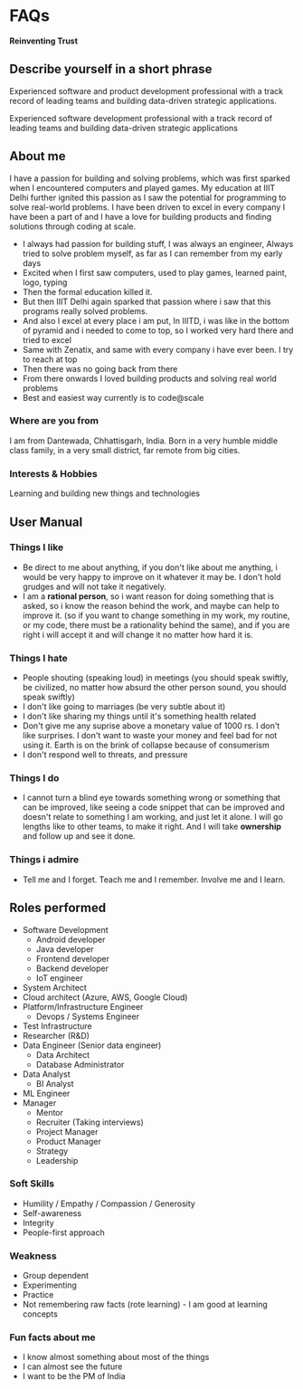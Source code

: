 # FAQs

**Reinventing Trust**

## Describe yourself in a short phrase

Experienced software and product development professional with a track record of leading teams and building data-driven strategic applications.

Experienced software development professional with a track record of leading teams and building data-driven strategic applications

## About me

I have a passion for building and solving problems, which was first sparked when I encountered computers and played games. My education at IIIT Delhi further ignited this passion as I saw the potential for programming to solve real-world problems. I have been driven to excel in every company I have been a part of and I have a love for building products and finding solutions through coding at scale.

- I always had passion for building stuff, I was always an engineer, Always tried to solve problem myself, as far as I can remember from my early days
- Excited when I first saw computers, used to play games, learned paint, logo, typing
- Then the formal education killed it.
- But then IIIT Delhi again sparked that passion where i saw that this programs really solved problems.
- And also I excel at every place i am put, In IIITD, i was like in the bottom of pyramid and i needed to come to top, so I worked very hard there and tried to excel
- Same with Zenatix, and same with every company i have ever been. I try to reach at top
- Then there was no going back from there
- From there onwards I loved building products and solving real world problems
- Best and easiest way currently is to code@scale

### Where are you from

I am from Dantewada, Chhattisgarh, India. Born in a very humble middle class family, in a very small district, far remote from big cities.

### Interests & Hobbies

Learning and building new things and technologies

## User Manual

### Things I like

- Be direct to me about anything, if you don't like about me anything, i would be very happy to improve on it whatever it may be. I don't hold grudges and will not take it negatively.
- I am a **rational person**, so i want reason for doing something that is asked, so i know the reason behind the work, and maybe can help to improve it. (so if you want to change something in my work, my routine, or my code, there must be a rationality behind the same), and if you are right i will accept it and will change it no matter how hard it is.

### Things I hate

- People shouting (speaking loud) in meetings (you should speak swiftly, be civilized, no matter how absurd the other person sound, you should speak swiftly)
- I don't like going to marriages (be very subtle about it)
- I don't like sharing my things until it's something health related
- Don't give me any suprise above a monetary value of 1000 rs. I don't like surprises. I don't want to waste your money and feel bad for not using it. Earth is on the brink of collapse because of consumerism
- I don't respond well to threats, and pressure

### Things I do

- I cannot turn a blind eye towards something wrong or something that can be improved, like seeing a code snippet that can be improved and doesn't relate to something I am working, and just let it alone. I will go lengths like to other teams, to make it right. And I will take **ownership** and follow up and see it done.

### Things i admire

- Tell me and I forget. Teach me and I remember. Involve me and I learn.

## Roles performed

- Software Development
  - Android developer
  - Java developer
  - Frontend developer
  - Backend developer
  - IoT engineer
- System Architect
- Cloud architect (Azure, AWS, Google Cloud)
- Platform/Infrastructure Engineer
  - Devops / Systems Engineer
- Test Infrastructure
- Researcher (R&D)
- Data Engineer (Senior data engineer)
  - Data Architect
  - Database Administrator
- Data Analyst
  - BI Analyst
- ML Engineer
- Manager
  - Mentor
  - Recruiter (Taking interviews)
  - Project Manager
  - Product Manager
  - Strategy
  - Leadership

### Soft Skills

- Humility / Empathy / Compassion / Generosity
- Self-awareness
- Integrity
- People-first approach

### Weakness

- Group dependent
- Experimenting
- Practice
- Not remembering raw facts (rote learning) - I am good at learning concepts

### Fun facts about me

- I know almost something about most of the things
- I can almost see the future
- I want to be the PM of India
